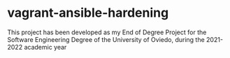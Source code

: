 # vagrant-ansible-hardening

This project has been developed as my End of Degree Project for the Software Engineering Degree of the University of Oviedo, during the 2021-2022 academic year